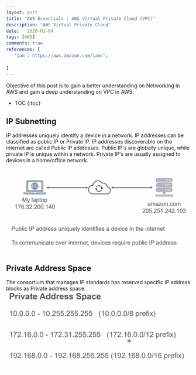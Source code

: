 ```yaml
---
layout: post
title: "AWS Essentials : AWS Virtual Private Cloud (VPC)"
description: "AWS Virtual Private Cloud"
date:   2020-01-04
tags: [AWS]
comments: true
references: [
   "Iam : https://aws.amazon.com/iam/",
   
]
---  
```


Objective of this post is to gain a better understanding on Networking in AWS and gain a deep understanding on VPC in AWS.

* TOC
{:toc}

## IP Subnetting  
IP addresses uniquely identify a device in a network.  IP addresses can be classified as public IP or Private IP. IP addresses discoverable on the internet are called Public IP addresses. Public IP's are globally unique, while private IP is unique within a network. Private IP's are usually assigned to devices in a home/office network.
<img src="../../images/2020-11-14-11-51-56.png" class="img-responsive"/>

## Private Address Space 

The consortium that manages IP standards has reserved specific IP address blocks as Private address space. 
<img src="../../images/2020-11-14-11-54-03.png" class="img-responsive"/>